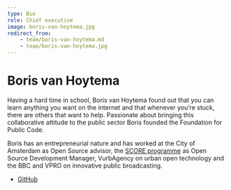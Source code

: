 ```yaml
---
type: Bio
role: Chief executive
image: boris-van-hoytema.jpg
redirect_from:
    - team/boris-van-hoytema.md
    - team/boris-van-hoytema.jpg
---
```


# Boris van Hoytema

Having a hard time in school, Boris van Hoytema found out that you can learn anything you want on the internet and that whenever you’re stuck, there are others that want to help. Passionate about bringing this collaborative attitude to the public sector Boris founded the Foundation for Public Code.

Boris has an entrepreneurial nature and has worked at the City of Amsterdam as Open Source advisor, the [SCORE programme](https://northsearegion.eu/score) as Open Source Development Manager, VurbAgency on urban open technology and the BBC and VPRO on innovative public broadcasting.

* [GitHub](https://github.com/bvhme)
